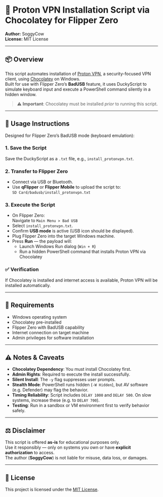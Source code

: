 # 🔐 Proton VPN Installation Script via Chocolatey for Flipper Zero

**Author:** SoggyCow  
**License:** MIT License

---

## 📦 Overview

This script automates installation of [Proton VPN](https://protonvpn.com), a security-focused VPN client, using [Chocolatey](https://chocolatey.org) on Windows.  
Built for use with Flipper Zero’s **BadUSB** feature, it uses DuckyScript to simulate keyboard input and execute a PowerShell command silently in a hidden window.

> ⚠️ **Important**: Chocolatey must be installed _prior_ to running this script.

---

## 🚀 Usage Instructions

Designed for Flipper Zero’s BadUSB mode (keyboard emulation):

### 1. Save the Script
Save the DuckyScript as a `.txt` file, e.g., `install_protonvpn.txt`.

### 2. Transfer to Flipper Zero
- Connect via USB or Bluetooth.
- Use **qFlipper** or **Flipper Mobile** to upload the script to:  
  `SD Card/badusb/install_protonvpn.txt`

### 3. Execute the Script
- On Flipper Zero:  
  Navigate to `Main Menu > Bad USB`
- Select `install_protonvpn.txt`.
- Confirm **USB mode** is active (USB icon should be displayed).
- Plug Flipper Zero into the target Windows machine.
- Press **Run** — the payload will:
  - Launch Windows Run dialog (`Win + R`)
  - Run a hidden PowerShell command that installs Proton VPN via Chocolatey

### ✅ Verification
If Chocolatey is installed and internet access is available, Proton VPN will be installed automatically.

---

## 🧰 Requirements

- Windows operating system  
- Chocolatey pre-installed  
- Flipper Zero with BadUSB capability  
- Internet connection on target machine  
- Admin privileges for software installation

---

## ⚠️ Notes & Caveats

- **Chocolatey Dependency**: You must install Chocolatey first.  
- **Admin Rights**: Required to execute the install successfully.  
- **Silent Install**: The `-y` flag suppresses user prompts.  
- **Stealth Mode**: PowerShell runs hidden (`-W Hidden`), but AV software (e.g. Defender) may flag the behavior.  
- **Timing Reliability**: Script includes `DELAY 1000` and `DELAY 500`. On slow systems, increase these (e.g. to `DELAY 700`).  
- **Testing**: Run in a sandbox or VM environment first to verify behavior safely.

---

## ⚖️ Disclaimer

This script is offered **as-is** for educational purposes only.  
Use it responsibly — only on systems you own or have **explicit authorization** to access.  
The author (**SoggyCow**) is not liable for misuse, data loss, or damages.

---

## 📄 License

This project is licensed under the [MIT License](LICENSE).
